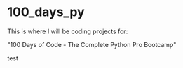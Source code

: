 # 100_days_py 
This is where I will be coding projects for:

"100 Days of Code - The Complete Python Pro Bootcamp"

test